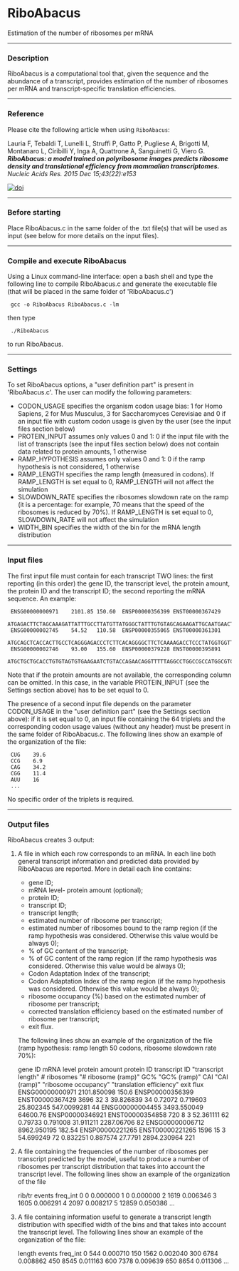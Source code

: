 # RiboAbacus    

Estimation of the number of ribosomes per mRNA

------------------------------------------------------------------------

### Description

RiboAbacus is a computational tool that, given the sequence and the abundance of a transcript, provides estimation of the number of ribosomes per mRNA and transcript-specific translation efficiencies.

------------------------------------------------------------------------

### Reference

Please cite the following article when using `RiboAbacus`:

Lauria F, Tebaldi T, Lunelli L, Struffi P, Gatto P, Pugliese A, Brigotti M, Montanaro L, Ciribilli Y, Inga A, Quattrone A, Sanguinetti G, Viero G. ***RiboAbacus: a model trained on polyribosome images predicts ribosome density and translational efficiency from mammalian transcriptomes.*** *Nucleic Acids Res. 2015 Dec 15;43(22):e153*

[![doi](https://img.shields.io/badge/DOI-10.1093%2Fnar%2Fgkv781-green.svg?style=flat)](http://dx.doi.org/10.1093/nar/gkv781)

------------------------------------------------------------------------

### Before starting

Place RiboAbacus.c in the same folder of the .txt file(s) that will be used as input (see below for more details on the input files).

------------------------------------------------------------------------

### Compile and execute RiboAbacus

Using a Linux command-line interface: open a bash shell and type the following line to compile RiboAbacus.c and generate the executable file (that will be placed in the same folder of 'RiboAbacus.c')

     gcc -o RiboAbacus RiboAbacus.c -lm

then type

     ./RiboAbacus


to run RiboAbacus.

------------------------------------------------------------------------

### Settings

To set RiboAbacus options, a "user definition part" is present in 'RiboAbacus.c'. The user can modify the following parameters:

*    CODON_USAGE    specifies the organism codon usage bias: 1 for Homo Sapiens, 2 for Mus Musculus, 3 for Saccharomyces Cerevisiae and 0 if an input file with 				custom codon usage is given by the user (see the input files section below)
*    PROTEIN_INPUT  assumes only values 0 and 1: 0 if the input file with the list of transcripts (see the input files section below) does not contain data 			related to protein amounts, 1 otherwise
*    RAMP_HYPOTHESIS     assumes only values 0 and 1: 0 if the ramp hypothesis is not considered, 1 otherwise
*    RAMP_LENGTH  specifies the ramp length (measured in codons). If RAMP_LENGTH is set equal to 0, RAMP_LENGTH will not affect the simulation
*    SLOWDOWN_RATE  specifies the ribosomes slowdown rate on the ramp (it is a percentage: for example, 70 means that the speed of the ribosomes is reduced by 				70%). If RAMP_LENGTH is set equal to 0, SLOWDOWN_RATE will not affect the simulation
*    WIDTH_BIN specifies the width of the bin for the mRNA length distribution 

------------------------------------------------------------------------

### Input files

The first input file must contain for each transcript TWO lines: the first reporting (in this order) the gene ID, the transcript level, the protein amount, the protein ID and the transcript ID; the second reporting the mRNA sequence. An example:

     ENSG00000000971	2101.85	150.60	ENSP00000356399	ENST00000367429
     ATGAGACTTCTAGCAAAGATTATTTGCCTTATGTTATGGGCTATTTGTGTAGCAGAAGATTGCAATGAACTTCCTCCAAGAAGAAATACAGAAATTCTGACAGGTTCCTGGTCTGACCAAACATATCCAGAAGGCACCCAGGCTATCTATAAATGCCGCCCTGGATATAGATCTCTTGGAAATGTAATAATGGTATGCAGGAAGGGAGAATGGGTTGCTCTTAATCCATTAAGGAAATGTCAGAAAAGGCCCTGTGGACATCCTGGAGATACTCCTTTTGGTACTTTTACCCTTACAGGAGGAAATGTGTTTGAATATGGTGTAAAAGCTGTGTATACATGTAATGAGGGGTATCAATTGCTAGGTGAGATTAATTACCGTGAATGTGACACAGATGGATGGA.......
     ENSG00000002745	54.52	110.58	ENSP00000355065	ENST00000361301
     ATGCAGCTCACCACTTGCCTCAGGGAGACCCTCTTCACAGGGGCTTCTCAAAAGACCTCCCTATGGTGGTTGGGCATTGCCTCCTTCGGGGTTCCAGAGAAGCTGGGCTGCGCCAATTTGCCGCTGAACAGCCGCCAGAAGGAGCTGTGCAAGAGGAAACCGTACCTGCTGCCGAGCATCCGAGAGGGCGCCCGGCTGGGCATTCAGGAGTGCGGGAGCCAGTTCAGACACGAGAGATGGAACTGCATGATCACCGCCGCCGCCACTACC.......		
     ENSG00000002746	93.00	155.60	ENSP00000379228	ENST00000395891
     ATGCTGCTGCACCTGTGTAGTGTGAAGAATCTGTACCAGAACAGGTTTTTAGGCCTGGCCGCCATGGCGTCTCCTTCTAGAAACTCCCAGAGCCGACGCCGGTGCAAGGAGCCGCTCCGATACAGCTACAACCCCGACCAGTTCCACAACATGGACCTCAGGGGCGGCCCCCACGATGGCGTCACCATTCCCCGCTCCACCAGCGACACTGACCTGGTCACCTCGGACAGCCGCTCCACGCTCATGGTCAGCAGCTCCTACTATTCCATCGGGCACTCTCAGGACCTGGTCATCCACTGGGACATAAAGGAGGAAGTGGACGCTGGGGACTGGATTGGCATGTACCTCATTGATGAGGTCTTGTCCGAAAACTTTCTGGACTATAAAAACCGTGGAGTCAATGGT.......

Note that if the protein amounts are not available, the corresponding column can be omitted. In this case, in the variable PROTEIN_INPUT (see the Settings section above) has to be set equal to 0.

The presence of a second input file depends on the parameter CODON_USAGE in the "user definition part" (see the Settings section above): if it is set equal to 0, an input file containing the 64 triplets and the corresponding codon usage values (without any header) must be present in the same folder of RiboAbacus.c. The following lines show an example of the organization of the file:

     CUG	39.6
     CCG	6.9
     CAG	34.2
     CGG	11.4
     AUU	16
     ...

No specific order of the triplets is required.

------------------------------------------------------------------------

### Output files

RiboAbacus creates 3 output:

1.   A file in which each row corresponds to an mRNA. In each line both general transcript information and predicted data provided by RiboAbacus are reported. More in detail each line contains:
     -    gene ID;
     -    mRNA level- protein amount (optional);
     -    protein ID;
     -    transcript ID;
     -    transcript length;
     -    estimated number of ribosome per transcript;
     -    estimated number of ribosomes bound to the ramp region (if the ramp hypothesis was considered. Otherwise this value would be always 0);
     -    % of GC content of the transcript;
     -    % of GC content of the ramp region (if the ramp hypothesis was considered. Otherwise this value would be always 0);
     -    Codon Adaptation Index of the transcript;
     -    Codon Adaptation Index of the ramp region (if the ramp hypothesis was considered. Otherwise this value would be always 0);
     -    ribosome occupancy (%) based on the estimated number of ribosome per transcript;
     -    corrected translation efficiency based on the estimated number of ribosome per transcript;
     -    exit flux.

     The following lines show an example of the organization of the file (ramp hypothesis: ramp length 50 codons, ribosome slowdown rate 70%):

     gene ID	mRNA level	protein amount	protein ID	transcript ID	"transcript
     length"	# ribosomes	"# ribosome
     (ramp)"	GC%	"GC%
     (ramp)"	CAI	"CAI
     (ramp)"	"ribosome
     occupancy"	"translation
     efficiency"	exit flux
     ENSG00000000971	2101.850098	150.6	ENSP00000356399	ENST00000367429	3696	32	3	39.826839	34	0.72072	0.719603	25.802345	547.0099281	44
     ENSG00000004455	3493.550049	64600.76	ENSP00000346921	ENST00000354858	720	8	3	52.361111	62	0.79733	0.791008	31.911211	2287.06706	82
     ENSG00000006712	8962.950195	182.54	ENSP00000221265	ENST00000221265	1596	15	3	54.699249	72	0.832251	0.887574	27.7791	2894.230964	221

2.   A file containing the frequencies of the number of ribosomes per transcript predicted by the model, useful to produce a number of ribosomes per transcript distribution that takes into account the transcript level. The following lines show an example of the organization of the file

     rib/tr	events	freq_int
     0	0	0.000000
     1	0	0.000000
     2	1619	0.006346
     3	1605	0.006291
     4	2097	0.008217
     5	12859	0.050386
     ...

3.   A file containing information useful to generate a transcript length distribution with specified width of the bins and that takes into account the transcript level. The following lines show an example of the organization of the file:

     length	events	freq_int
     0	544	0.000710
     150	1562	0.002040
     300	6784	0.008862
     450	8545	0.011163
     600	7378	0.009639
     650	8654	0.011306
     ...
